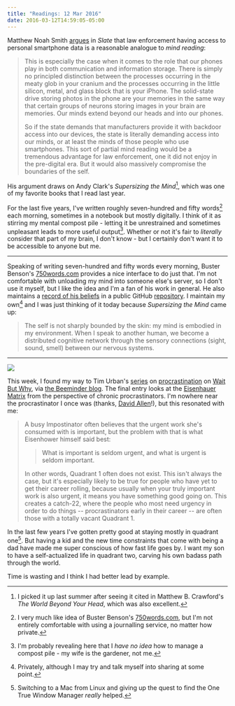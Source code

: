 ```yaml
---
title: "Readings: 12 Mar 2016"
date: 2016-03-12T14:59:05-05:00
---
```


Matthew Noah Smith [argues](http://www.slate.com/articles/technology/technology/2016/02/apple_and_the_fbi_think_iphones_are_safes_a_philosopher_explains_what_they.single.html%0A) in _Slate_ that law enforcement having access to personal smartphone data is a reasonable analogue to _mind reading_:

> This is especially the case when it comes to the role that our phones play in both communication and information storage. There is simply no principled distinction between the processes occurring in the meaty glob in your cranium and the processes occurring in the little silicon, metal, and glass block that is your iPhone. The solid-state drive storing photos in the phone are your memories in the same way that certain groups of neurons storing images in your brain are memories. Our minds extend beyond our heads and into our phones.
>
> So if the state demands that manufacturers provide it with backdoor access into our devices, the state is literally demanding access into our minds, or at least the minds of those people who use smartphones. This sort of partial mind reading would be a tremendous advantage for law enforcement, one it did not enjoy in the pre-digital era. But it would also massively compromise the boundaries of the self.

His argument draws on Andy Clark's _Supersizing the Mind_[^1], which was one of my favorite books that I read last year.

For the last five years, I've written roughly seven-hundred and fifty words[^2] each morning, sometimes in a notebook but mostly digitally. I think of it as stirring my mental compost pile - letting it be unrestrained and sometimes unpleasant leads to more useful output[^3]. Whether or not it's fair to _literally_ consider that part of my brain, I don't know - but I certainly don't want it to be accessible to anyone but me.

---

Speaking of writing seven-hundred and fifty words every morning, Buster Benson's [750words.com](http://750words.com) provides a nice interface to do just that. I'm not comfortable with unloading my mind into someone else's server, so I don't use it myself, but I like the idea and I'm a fan of his work in general. He also maintains a [record of his beliefs](http://wayoftheduck.com/codex-vitae) in a public GitHub [repository](https://github.com/busterbenson/public/blob/master/Codex.md). I maintain my own[^4] and I was just thinking of it today because _Supersizing the Mind_ came up:

> The self is not sharply bounded by the skin: my mind is embodied in my environment. When I speak to another human, we become a distributed cognitive network through the sensory connections (sight, sound, smell) between our nervous systems.

---

![](/content/images/2016/03/eisenhauer.jpg)

This week, I found my way to Tim Urban's [series](http://waitbutwhy.com/2013/10/why-procrastinators-procrastinate.html) on [procrastination](http://waitbutwhy.com/2013/11/how-to-beat-procrastination.html) on [Wait But Why](http://waitbutwhy.com/2015/03/procrastination-matrix.html), via [the Beeminder blog](http://blog.beeminder.com/fearofbees/ "Monkeys Are Afraid of Bees"). The final entry looks at the [Eisenhauer Matrix](https://en.wikipedia.org/wiki/Time_management#The_Eisenhower_Method) from the perspective of chronic procrastinators. I'm nowhere near the procrastinator I once was (thanks, [David Allen](http://gettingthingsdone.com)!), but this resonated with me:

> A busy Impostinator often believes that the urgent work she's consumed with is important, but the problem with that is what Eisenhower himself said best:
>
> > What is important is seldom urgent, and what is urgent is seldom important.
>
> In other words, Quadrant 1 often does not exist. This isn't always the case, but it's especially likely to be true for people who have yet to get their career rolling, because usually when your truly important work is also urgent, it means you have something good going on. This creates a catch-22, where the people who most need urgency in order to do things -- procrastinators early in their career -- are often those with a totally vacant Quadrant 1.

In the last few years I've gotten pretty good at staying mostly in quadrant one[^5]. But having a kid and the new time constraints that come with being a dad have made me super conscious of how fast life goes by. I want my son to have a self-actualized life in quadrant two, carving his own badass path through the world.

Time is wasting and I think I had better lead by example.

[^1]: I picked it up last summer after seeing it cited in Matthew B. Crawford's _The World Beyond Your Head_, which was also excellent.
[^2]: I very much like idea of Buster Benson's [750words.com](http://750words.com), but I'm not entirely comfortable with using a journalling service, no matter how private.
[^3]: I'm probably revealing here that I _have no idea_ how to manage a compost pile - my wife is the gardener, not me.
[^4]: Privately, although I may try and talk myself into sharing at some point.
[^5]: Switching to a Mac from Linux and giving up the quest to find the One True Window Manager _really_ helped.
